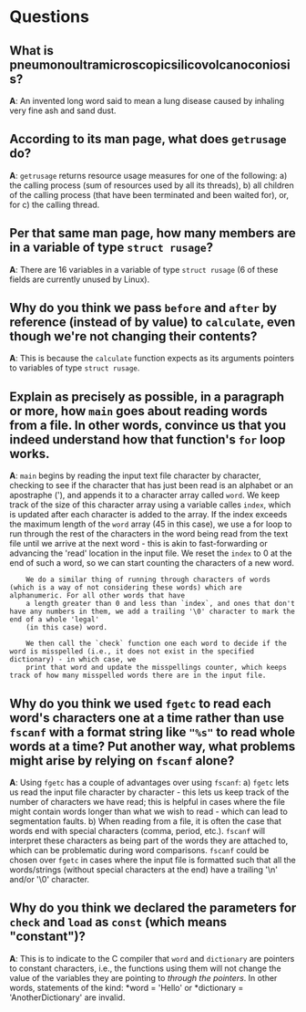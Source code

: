 # Questions

## What is pneumonoultramicroscopicsilicovolcanoconiosis?

**A**: An invented long word said to mean a lung disease caused by inhaling very fine ash and sand dust.

## According to its man page, what does `getrusage` do?

**A**: `getrusage` returns resource usage measures for one of the following: a) the calling process (sum of resources used by all its threads), b) all children
        of the calling process (that have been terminated and been waited for), or, for c) the calling thread.

## Per that same man page, how many members are in a variable of type `struct rusage`?

**A**: There are 16 variables in a variable of type `struct rusage` (6 of these fields are currently unused by Linux).

## Why do you think we pass `before` and `after` by reference (instead of by value) to `calculate`, even though we're not changing their contents?

**A**: This is because the `calculate` function expects as its arguments pointers to variables of type `struct rusage`.

## Explain as precisely as possible, in a paragraph or more, how `main` goes about reading words from a file. In other words, convince us that you indeed understand how that function's `for` loop works.

**A**: `main` begins by reading the input text file character by character, checking to see if the character that has just been read is an alphabet or an apostraphe ('),
        and appends it to a character array called `word`. We keep track of the size of this character array using a variable calles `index`, which is updated after each
        character is added to the array. If the index exceeds the maximum length of the `word` array (45 in this case), we use a for loop to run through the rest of the
        characters in the word being read from the text file until we arrive at the next word - this is akin to fast-forwarding or advancing the 'read' location in
        the input file. We reset the `index` to 0 at the end of such a word, so we can start counting the characters of a new word.

        We do a similar thing of running through characters of words (which is a way of not considering these words) which are alphanumeric. For all other words that have
        a length greater than 0 and less than `index`, and ones that don't have any numbers in them, we add a trailing '\0' character to mark the end of a whole 'legal'
        (in this case) word.

        We then call the `check` function one each word to decide if the word is misspelled (i.e., it does not exist in the specified dictionary) - in which case, we
        print that word and update the misspellings counter, which keeps track of how many misspelled words there are in the input file.

## Why do you think we used `fgetc` to read each word's characters one at a time rather than use `fscanf` with a format string like `"%s"` to read whole words at a time? Put another way, what problems might arise by relying on `fscanf` alone?

**A**: Using `fgetc` has a couple of advantages over using `fscanf`:
        a) `fgetc` lets us read the input file character by character - this lets us keep track of the number of characters we have read; this is helpful in cases
            where the file might contain words longer than what we wish to read - which can lead to segmentation faults.
        b) When reading from a file, it is often the case that words end with special characters (comma, period, etc.). `fscanf` will interpret these characters as being part
            of the words they are attached to, which can be problematic during word comparisons. `fscanf` could be chosen over `fgetc` in cases where the input file is formatted
            such that all the words/strings (without special characters at the end) have a trailing '\n' and/or '\0' character.

## Why do you think we declared the parameters for `check` and `load` as `const` (which means "constant")?

**A**: This is to indicate to the C compiler that `word` and `dictionary` are pointers to constant characters, i.e., the functions using them will not change the value of
        the variables they are pointing to _through the pointers_. In other words, statements of the kind: *word = 'Hello' or *dictionary = 'AnotherDictionary' are invalid.
